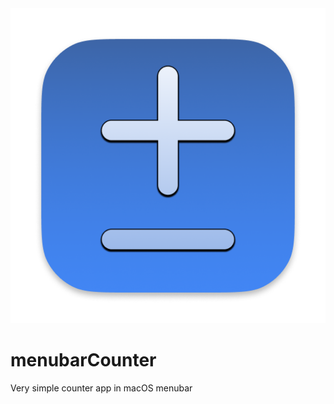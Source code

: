 <img src="https://github.com/scentistx/menubarCounter/blob/master/appiconv2.png"> 

# menubarCounter
Very simple counter app in macOS menubar
